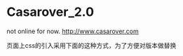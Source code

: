 # Casarover_2.0
not online for now.
http://www.casarover.com



页面上css的引入采用下面的这种方式，为了方便对版本做替换
<link rel="stylesheet" href="/assets/css/common.css">

